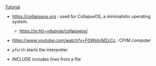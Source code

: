 
[Tutorial](https://www.forth.com/starting-forth/0-starting-forth/)

- https://collapseos.org : used for CollapseOS, a minimalistic operating system.
  - https://sr.ht/~vdupras/collapseos/
- https://www.youtube.com/watch?v=FGWshrMZcCc : CP/M computer 

- `pforth` starts the interpreter
- INCLUDE includes lines from a file


